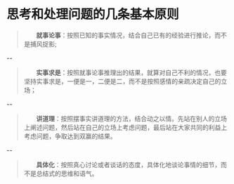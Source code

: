 # 思考和处理问题的几条基本原则
>&nbsp;&nbsp;&nbsp;&nbsp;&nbsp;&nbsp;&nbsp;**就事论事**：按照已知的事实情况，结合自己已有的经验进行推论，而不是捕风捉影;

--

>&nbsp;&nbsp;&nbsp;&nbsp;&nbsp;&nbsp;&nbsp;**实事求是**：按照就事论事推理出的结果，就算对自己不利的情况，也要坚持实事求是，一便是一，二便是二，而不是按照感情的亲疏决定自己的立场；

--

>&nbsp;&nbsp;&nbsp;&nbsp;&nbsp;&nbsp;&nbsp;**讲道理**：按照摆事实讲道理的方法，结合动之以情。先站在别人的立场上阐述问题，然后站在自己的立场上考虑问题，最后站在大家共同的利益上考虑问题，争取达到双赢的结果。

--

>&nbsp;&nbsp;&nbsp;&nbsp;&nbsp;&nbsp;&nbsp;**具体化**：按照真心讨论或者谈话的态度，具体化地谈论事情的细节，而不是总结式的思维和语气。


